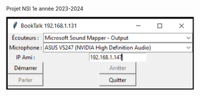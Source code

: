 Projet NSI 1e année 2023-2024
<p align="center">
    <a href='https://www.smb33.fr/' target='_blank'><img src="./media/Capture d’écran 2024-06-02 000714.png"  width="640"></a>
</p>
